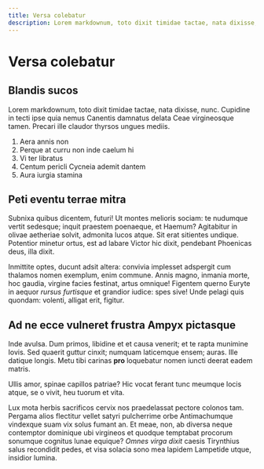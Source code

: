 ```yaml
---
title: Versa colebatur
description: Lorem markdownum, toto dixit timidae tactae, nata dixisse, nunc
---
```


# Versa colebatur

## Blandis sucos

Lorem markdownum, toto dixit timidae tactae, nata dixisse, nunc. Cupidine in
tecti ipse quia nemus Canentis damnatus delata Ceae virgineosque tamen. Precari
ille claudor thyrsos ungues mediis.

1. Aera annis non
2. Perque at curru non inde caelum hi
3. Vi ter libratus
4. Centum pericli Cycneia ademit dantem
5. Aura iurgia stamina

## Peti eventu terrae mitra

Subnixa quibus dicentem, futuri! Ut montes melioris sociam: te nudumque vertit
sedesque; inquit praestem poenaeque, et Haemum? Agitabitur in olivae aetheriae
solvit, admonita lucos atque. Sit erat sitientes undique. Potentior minetur
ortus, est ad labare Victor hic dixit, pendebant Phoenicas deus, illa dixit.

Inmittite optes, ducunt adsit altera: convivia implesset adspergit cum thalamos
nomen exemplum, enim commune. Annis magno, inmania morte, hoc gaudia, virgine
facies festinat, artus omnique! Figentem querno Euryte in aequor *rursus
furtisque* et grandior iudice: spes sive! Unde pelagi quis quondam: volenti,
alligat erit, figitur.

## Ad ne ecce vulneret frustra Ampyx pictasque

Inde avulsa. Dum primos, libidine et et causa venerit; et te rapta munimine
Iovis. Sed quaerit guttur cinxit; numquam laticemque ensem; auras. Ille datique
longis. Metu tibi carinas **pro** loquebatur nomen iuncti deerat eadem matris.

Ullis amor, spinae capillos patriae? Hic vocat ferant tunc meumque locis atque,
se o vivit, heu tuorum et vita.

Lux mota herbis sacrificos cervix nos praedelassat pectore colonos tam. Pergama
alios flectitur vellet satyri pulcherrime orbe Antimachumque vindexque suam vix
solus fumant an. Et meae, non, ab diversa neque contemptor dominique ubi
virgineos et quodque temptabat procorum sonumque cognitus lunae equique? *Omnes
virga dixit* caesis Tirynthius salus recondidit pedes, et visa solacia sono mea
lapidem Lampetide utque, insidior lumina.
